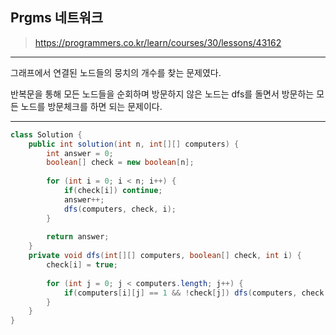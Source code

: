 ## Prgms 네트워크
>https://programmers.co.kr/learn/courses/30/lessons/43162

****************
그래프에서 연결된 노드들의 뭉치의 개수를 찾는 문제였다.


반복문을 통해 모든 노드들을 순회하며 방문하지 않은 노드는 dfs를 돌면서 방문하는 모든 노드를 방문체크를 하면 되는 문제이다.
****************

```java
class Solution {
    public int solution(int n, int[][] computers) {
    	int answer = 0;
    	boolean[] check = new boolean[n];
        
        for (int i = 0; i < n; i++) {
			if(check[i]) continue;
			answer++;
			dfs(computers, check, i);
		}
        
        return answer;
    }
	private void dfs(int[][] computers, boolean[] check, int i) {
		check[i] = true;
		
		for (int j = 0; j < computers.length; j++) {
			if(computers[i][j] == 1 && !check[j]) dfs(computers, check, j);
		}
	}
}
```
